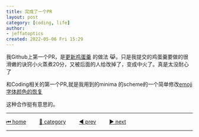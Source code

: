 ```yaml
---
title: 完成了一个PR
layout: post
category: [coding, life]
author: 
- jeffatoptics
created: 2022-05-06 Fri 15:29
---
```


我Github上第一个PR，是[更新鸡蛋羹](https://github.com/Anduin2017/HowToCook/pull/713) 的做法 😹。只是我提交的鸡蛋羹要做的很滑嫩的诀窍小火蒸煮20分，又被后面的人给改掉了，变成中火了。真是太没耐心了

和Coding相关的第一个PR,就是我用到的minima 的scheme的一个简单修改[emoji字体颜色的恢复](https://github.com/jekyll/minima/pull/654)

这种合作挺有意思的。



---

[⏮ home](../index.md) &nbsp; &nbsp; &nbsp; &nbsp; [🔀 category](../category.md) &nbsp; &nbsp; &nbsp; &nbsp; [◀️ prev](./2022-05-03-zettelkasten-note-taking.md) &nbsp; &nbsp; &nbsp; &nbsp; [▶️ next]()

---
